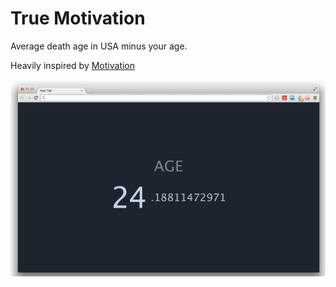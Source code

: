 True Motivation
================

Average death age in USA minus your age.

Heavily inspired by [Motivation](https://github.com/maccman/motivation)

![](screenshot.png)
